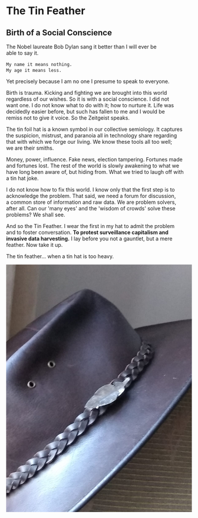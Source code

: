 # The Tin Feather

## Birth of a Social Conscience

The Nobel laureate Bob Dylan sang it better than I will ever be<br>able to say it. 
```
My name it means nothing.
My age it means less.
```
Yet precisely because I am no one I presume to speak to everyone.


Birth is trauma. Kicking and fighting we are brought into this world <br>
regardless of our wishes. So it is with a social conscience. I did not<br>
want one. I do not know what to do with it; how to nurture it. Life was<br>
decidedly easier before, but such has fallen to me and I would be<br>
remiss not to give it voice. So the Zeitgeist speaks.


The tin foil hat is a known symbol in our collective semiology. It captures<br>
the suspicion, mistrust, and paranoia all in technology share regarding<br>
that with which we forge our living. We know these tools all too well;<br>
we are their smiths.


Money, power, influence. Fake news, election tampering. Fortunes made<br>
and fortunes lost. The rest of the world is slowly awakening to what we<br>
have long been aware of, but hiding from. What we tried to laugh off with<br>
a tin hat joke.


I do not know how to fix this world. I know only that the first step is to<br>
acknowledge the problem. That said, we need a forum for discussion,<br>
a common store of information and raw data. We are problem solvers,<br>
after all. Can our 'many eyes' and the 'wisdom of crowds' solve these<br>
problems? We shall see.


And so the Tin Feather. I wear the first in my hat to admit the problem<br>
and to foster conversation. __To protest surveillance capitalism and<br>
invasive data harvesting.__ I lay before you not a gauntlet, but a mere<br>
feather. Now take it up.


The tin feather... when a tin hat is too heavy.

![Image of tin_feather](https://github.com/tin-feather/TheTinFeather/blob/master/images/tin_feather_on_hat.jpeg)
